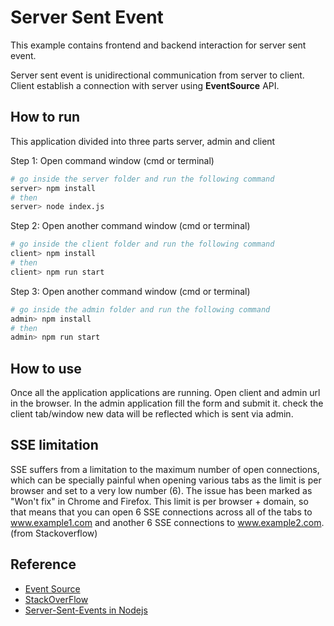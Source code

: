 # Server Sent Event
This example contains frontend and backend interaction for server sent event.

Server sent event is unidirectional communication from server to client. Client establish a connection with server using **EventSource** API.


## How to run
This application divided into three parts server, admin and client

Step 1: Open command window (cmd or terminal)
```bash
# go inside the server folder and run the following command
server> npm install
# then
server> node index.js
```

Step 2: Open another command window (cmd or terminal)
```bash
# go inside the client folder and run the following command
client> npm install
# then 
client> npm run start
```

Step 3: Open another command window (cmd or terminal)
```bash
# go inside the admin folder and run the following command
admin> npm install
# then
admin> npm run start
```

## How to use
Once all the application applications are running. Open client and admin url in the browser. In the admin application fill the form and submit it. check the client tab/window new data will be reflected which is sent via admin.

## SSE limitation
SSE suffers from a limitation to the maximum number of open connections, which can be specially painful when opening various tabs as the limit is per browser and set to a very low number (6). The issue has been marked as "Won't fix" in Chrome and Firefox. This limit is per browser + domain, so that means that you can open 6 SSE connections across all of the tabs to www.example1.com and another 6 SSE connections to www.example2.com. (from Stackoverflow)

## Reference
* [Event Source](https://developer.mozilla.org/en-US/docs/Web/API/EventSource)
* [StackOverFlow](https://stackoverflow.com/questions/5195452/websockets-vs-server-sent-events-eventsource/5326159#5326159)
* [Server-Sent-Events in Nodejs](https://alligator.io/nodejs/server-sent-events-build-realtime-app/)